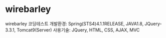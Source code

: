 # wirebarley
wirebarley 코딩테스트
개발환경: Spring(STS4)4.1.1RELEASE, JAVA1.8, JQuery-3.3.1, Tomcat9(Server)
사용기술: JQuery, HTML, CSS, AJAX, MVC
